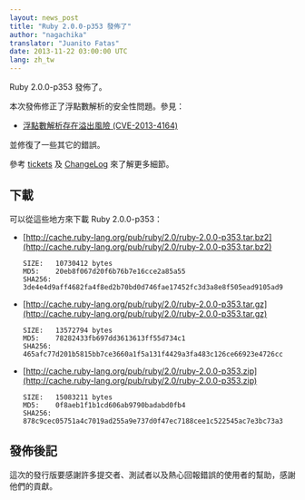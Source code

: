 ```yaml
---
layout: news_post
title: "Ruby 2.0.0-p353 發佈了"
author: "nagachika"
translator: "Juanito Fatas"
date: 2013-11-22 03:00:00 UTC
lang: zh_tw
---
```


Ruby 2.0.0-p353 發佈了。

本次發佈修正了浮點數解析的安全性問題。參見：

* [浮點數解析存在溢出風險 (CVE-2013-4164)](/zh_tw/news/2013/11/22/heap-overflow-in-floating-point-parsing-cve-2013-4164/)

並修復了一些其它的錯誤。

參考 [tickets](https://bugs.ruby-lang.org/projects/ruby-200/issues?set_filter=1&amp;status_id=5)
及 [ChangeLog](http://svn.ruby-lang.org/repos/ruby/tags/v2_0_0_353/ChangeLog) 來了解更多細節。

## 下載

可以從這些地方來下載 Ruby 2.0.0-p353：

* [http://cache.ruby-lang.org/pub/ruby/2.0/ruby-2.0.0-p353.tar.bz2](http://cache.ruby-lang.org/pub/ruby/2.0/ruby-2.0.0-p353.tar.bz2)

      SIZE:   10730412 bytes
      MD5:    20eb8f067d20f6b76b7e16cce2a85a55
      SHA256: 3de4e4d9aff4682fa4f8ed2b70bd0d746fae17452fc3d3a8e8f505ead9105ad9

* [http://cache.ruby-lang.org/pub/ruby/2.0/ruby-2.0.0-p353.tar.gz](http://cache.ruby-lang.org/pub/ruby/2.0/ruby-2.0.0-p353.tar.gz)

      SIZE:   13572794 bytes
      MD5:    78282433fb697dd3613613ff55d734c1
      SHA256: 465afc77d201b5815bb7ce3660a1f5a131f4429a3fa483c126ce66923e4726cc

* [http://cache.ruby-lang.org/pub/ruby/2.0/ruby-2.0.0-p353.zip](http://cache.ruby-lang.org/pub/ruby/2.0/ruby-2.0.0-p353.zip)

      SIZE:   15083211 bytes
      MD5:    0f8aeb1f1b1cd606ab9790badabd0fb4
      SHA256: 878c9cec05751a4c7019ad255a9e737d0f47ec7188cee1c522545ac7e3bc73a3

## 發佈後記

這次的發行版要感謝許多提交者、測試者以及熱心回報錯誤的使用者的幫助，感謝他們的貢獻。

